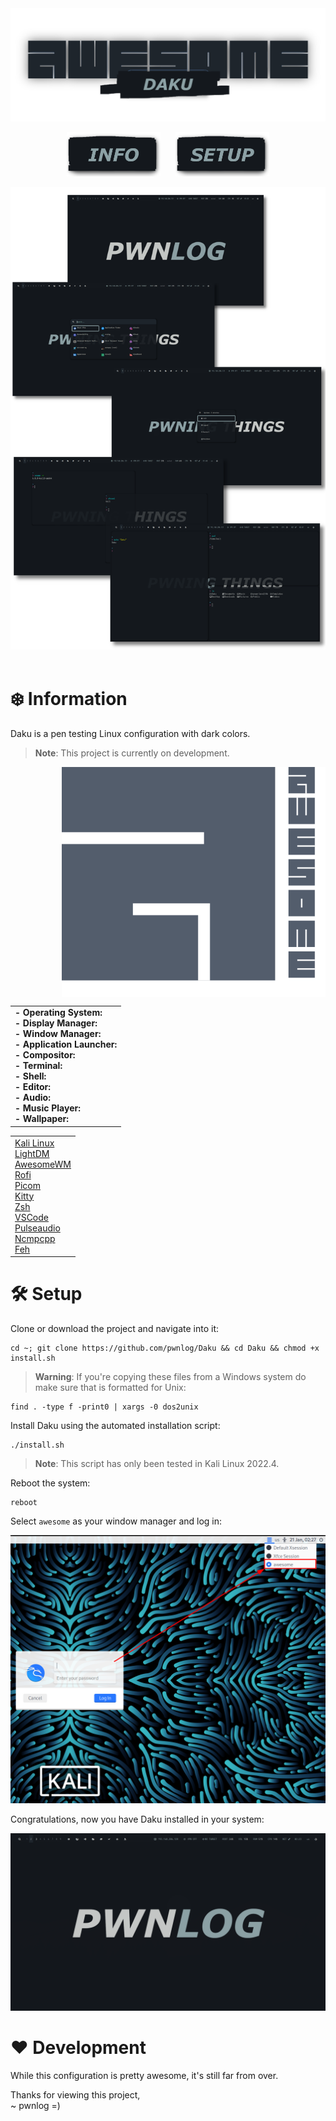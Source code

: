 <!-- DAKU BANNER -->
<div align="center">
   <a href="#--------">
      <img src="assets/images/daku-banner.png" alt="Home Preview">
   </a>
</div>

<!-- TOC -->
<p align="center">
<a href="#snowflake-information"><img width="150px" style="padding: 0 10px;" src="assets/images/button-info.png"></a>
<a href="#hammer_and_wrench-setup"><img width="150px" style="padding: 0 10px;" src="assets/images/button-setup.png"></a>
</p>

<!-- RICE PREVIEW -->
<div align="center">
   <a href="#--------">
      <img src="assets/images/daku.png" alt="Rice Preview">
   </a>
</div>

<br>

# :snowflake: Information

Daku is a pen testing Linux configuration with dark colors.

> **Note**: This project is currently on development.

<div>
<img src="https://raw.githubusercontent.com/awesomeWM/apidoc/gh-pages/images/AUTOGEN_wibox_logo_logo_and_name.svg" align=right />

<table align=left><tr><td>
<b>- Operating System: </b><br />
<b>- Display Manager: </b><br />
<b>- Window Manager: </b><br />
<b>- Application Launcher: </b><br />
<b>- Compositor: </b><br />
<b>- Terminal: </b><br />
<b>- Shell: </b><br />
<b>- Editor: </b><br />
<b>- Audio: </b><br />
<b>- Music Player: </b><br />
<b>- Wallpaper: </b><br />
</table>

<table><tr><td>
<a href="https://www.kali.org/">Kali Linux</a><br />
<a href="https://github.com/canonical/lightdm">LightDM</a><br />
<a href="https://awesomewm.org">AwesomeWM</a><br />
<a href="https://github.com/davatorium/rofi">Rofi</a><br />
<a href="https://github.com/yshui/picom">Picom</a><br />
<a href="https://github.com/kovidgoyal/kitty">Kitty</a><br />
<a href="https://www.zsh.org">Zsh</a><br />
<a href="https://code.visualstudio.com/">VSCode</a><br />
<a href="https://www.freedesktop.org/wiki/Software/PulseAudio/Download/">Pulseaudio</a><br />
<a href="https://github.com/ncmpcpp/ncmpcpp">Ncmpcpp</a><br />
<a href="https://github.com/derf/feh">Feh</a><br />
</table>
</div>

# :hammer_and_wrench: Setup

Clone or download the project and navigate into it:

```
cd ~; git clone https://github.com/pwnlog/Daku && cd Daku && chmod +x install.sh
```

> **Warning**: If you're copying these files from a Windows system do make sure that is formatted for Unix:

```
find . -type f -print0 | xargs -0 dos2unix
```

Install Daku using the automated installation script:

```
./install.sh
```

> **Note**: This script has only been tested in Kali Linux 2022.4.

Reboot the system:

```
reboot
```

Select `awesome` as your window manager and log in:

![lightdm-awesome](assets/images/lightdm-awesome.png)

Congratulations, now you have Daku installed in your system:

![daku](assets/images/daku-welcome.png)

# :hearts: Development

While this configuration is pretty awesome, it's still far from over.

Thanks for viewing this project,<br>
~ pwnlog =)